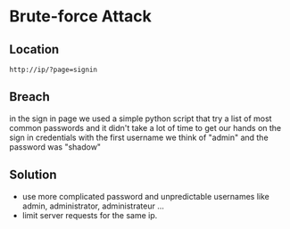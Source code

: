 # Brute-force Attack

## Location

```
http://ip/?page=signin
```
## Breach

in the sign in page we used a simple python script that try a list of most common passwords
and it didn't take a lot of time to get our hands on the sign in credentials with the first username we think of "admin"
and the password was "shadow"

## Solution
- use more complicated password and unpredictable usernames like admin, administrator, administrateur ...
- limit server requests for the same ip.
